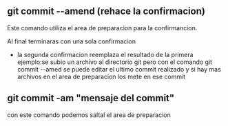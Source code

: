 ## git commit --amend (rehace la confirmacion)

Este comando utiliza el area de preparacion para la confirmancion.

Al final terminaras con una sola confirmacion 



- la segunda confirmacion  reemplaza el resultado de la primera
ejemplo:se subio un archivo al directorio git pero con el comando git commit --amed se puede editar el ultimo commit realizado y si hay mas archivos en el area de preparacion los mete en ese commit 

## git commit -am "mensaje del commit"
con este comando podemos saltal el area de preparacion
